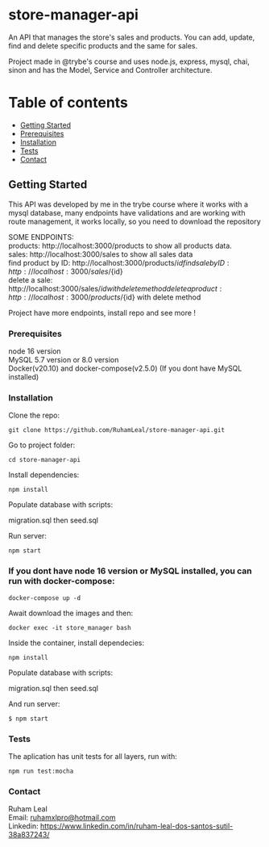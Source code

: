 # store-manager-api

An API that manages the store's sales and products. You can add, update, find and delete specific products and the same for sales.    

Project made in @trybe's course and uses node.js, express, mysql, chai, sinon and has the Model, Service and Controller architecture.


# Table of contents

- [Getting Started](#getting-started)
- [Prerequisites](#prerequisites)
- [Installation](#installation)
- [Tests](#tests)
- [Contact](#contact)

## Getting Started

This API was developed by me in the trybe course where it works with a mysql database, many endpoints have validations and are working with route management, it works locally, so you need to download the repository


SOME ENDPOINTS:    
products: http://localhost:3000/products to show all products data.      
sales: http://localhost:3000/sales to show all sales data    
find product by ID: http://localhost:3000/products/${id}            
find sale by ID: http://localhost:3000/sales/${id}     
delete a sale: http://localhost:3000/sales/${id}  with delete method      
delete a product: http://localhost:3000/products/${id}  with delete method     

Project have more endpoints, install repo and see more !

### Prerequisites

node 16 version         
MySQL 5.7 version or 8.0 version        
Docker(v20.10) and docker-compose(v2.5.0) (If you dont have MySQL installed)        

### Installation  

Clone the repo:     
```
git clone https://github.com/RuhamLeal/store-manager-api.git    
```

Go to project folder:     
```
cd store-manager-api   
```

Install dependencies:     
```
npm install    
```

Populate database with scripts:    

migration.sql then seed.sql

Run server:
```
npm start    
```           
               
                  
                    
                     
### If you dont have node 16 version or MySQL installed, you can run with docker-compose:   
```
docker-compose up -d
```
 
Await download the images and then:    
```
docker exec -it store_manager bash
```

Inside the container, install dependecies:       
```
npm install
```

Populate database with scripts:    

migration.sql then seed.sql

And run server:       
```
$ npm start
```

### Tests

The aplication has unit tests for all layers, run with:
```
npm run test:mocha
```

### Contact

Ruham Leal    
Email: ruhamxlpro@hotmail.com    
Linkedin: https://www.linkedin.com/in/ruham-leal-dos-santos-sutil-38a837243/
